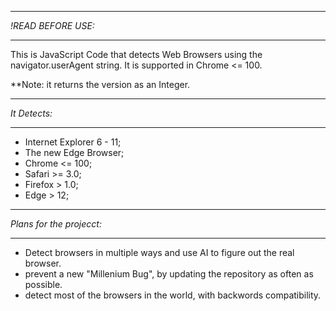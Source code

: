 *******************
*!READ BEFORE USE:*
*******************
This is JavaScript Code that detects Web Browsers using the navigator.userAgent string.
It is supported in Chrome <= 100.

**Note: it returns the version as an Integer.

*************
*It Detects:*
*************
 - Internet Explorer 6 - 11;
 - The new Edge Browser;
 - Chrome <= 100;
 - Safari >= 3.0;
 - Firefox > 1.0;
 - Edge > 12;
*************************
*Plans for the projecct:*
*************************
 - Detect browsers in multiple ways and use AI to figure out the real browser.
 - prevent a new "Millenium Bug", by updating the repository as often as possible.
 - detect most of the browsers in the world, with backwords compatibility.

